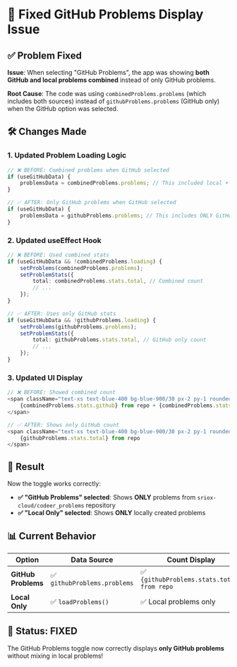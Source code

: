 # 🔧 **Fixed GitHub Problems Display Issue**

## ✅ **Problem Fixed**

**Issue**: When selecting "GitHub Problems", the app was showing **both GitHub and local problems combined** instead of only GitHub problems.

**Root Cause**: The code was using `combinedProblems.problems` (which includes both sources) instead of `githubProblems.problems` (GitHub only) when the GitHub option was selected.

## 🛠️ **Changes Made**

### **1. Updated Problem Loading Logic**
```typescript
// ❌ BEFORE: Combined problems when GitHub selected
if (useGitHubData) {
    problemsData = combinedProblems.problems; // This included local + GitHub
}

// ✅ AFTER: Only GitHub problems when GitHub selected  
if (useGitHubData) {
    problemsData = githubProblems.problems; // This includes ONLY GitHub
}
```

### **2. Updated useEffect Hook**
```typescript
// ❌ BEFORE: Used combined stats
if (useGitHubData && !combinedProblems.loading) {
    setProblems(combinedProblems.problems);
    setProblemStats({
        total: combinedProblems.stats.total, // Combined count
        // ...
    });
}

// ✅ AFTER: Uses only GitHub stats
if (useGitHubData && !githubProblems.loading) {
    setProblems(githubProblems.problems);
    setProblemStats({
        total: githubProblems.stats.total, // GitHub only count
        // ...
    });
}
```

### **3. Updated UI Display**
```typescript
// ❌ BEFORE: Showed combined count
<span className="text-xs text-blue-400 bg-blue-900/30 px-2 py-1 rounded">
    {combinedProblems.stats.github} from repo + {combinedProblems.stats.local} local
</span>

// ✅ AFTER: Shows only GitHub count
<span className="text-xs text-blue-400 bg-blue-900/30 px-2 py-1 rounded">
    {githubProblems.stats.total} from repo
</span>
```

## 🎯 **Result**

Now the toggle works correctly:

- **✅ "GitHub Problems" selected**: Shows **ONLY** problems from `sriox-cloud/codeer_problems` repository
- **✅ "Local Only" selected**: Shows **ONLY** locally created problems

## 📊 **Current Behavior**

| Option | Data Source | Count Display |
|--------|-------------|---------------|
| **GitHub Problems** | ✅ `githubProblems.problems` | ✅ `{githubProblems.stats.total} from repo` |
| **Local Only** | ✅ `loadProblems()` | ✅ Local problems only |

## 🚀 **Status: FIXED**

The GitHub Problems toggle now correctly displays **only GitHub problems** without mixing in local problems!
